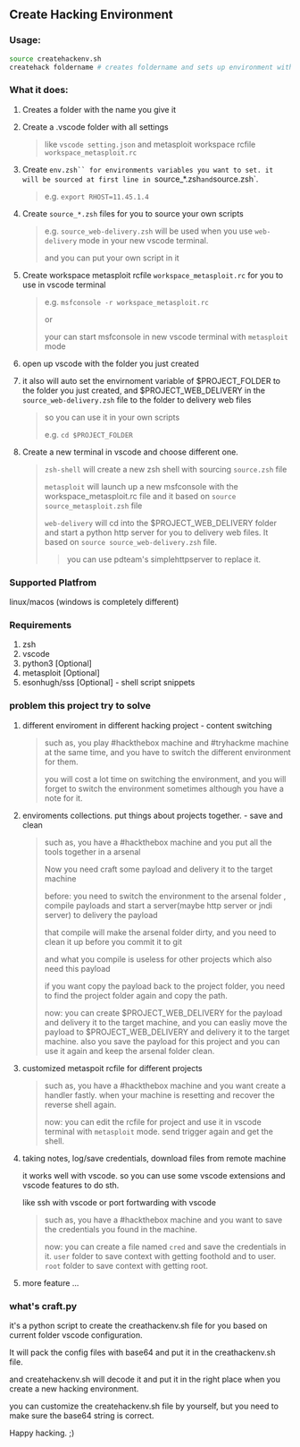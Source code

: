 ## Create Hacking Environment

### Usage:

```zsh
source createhackenv.sh
createhack foldername # creates foldername and sets up environment with vscode automatically
```

### What it does:

1. Creates a folder with the name you give it

2. Create a .vscode folder with all settings 

    > like `vscode setting.json` and metasploit workspace rcfile `workspace_metasploit.rc`

3. Create `env.zsh`` for environments variables you want to set. it will be sourced at first line in `source_*.zsh` and `source.zsh`.

    > e.g. `export RHOST=11.45.1.4`

4. Create `source_*.zsh` files for you to source your own scripts

    > e.g. `source_web-delivery.zsh` will be used when you use `web-delivery` mode in your new vscode terminal. 
    > 
    > and you can put your own script in it

5. Create workspace metasploit rcfile `workspace_metasploit.rc` for you to use in vscode terminal

    > e.g. `msfconsole -r workspace_metasploit.rc` 
    >
    > or
    > 
    > your can start msfconsole in new vscode terminal with `metasploit` mode

6. open up vscode with the folder you just created

7. it also will auto set the envirnoment variable of $PROJECT_FOLDER to the folder you just created, and $PROJECT_WEB_DELIVERY in the `source_web-delivery.zsh` file to the folder to delivery web files

    > so you can use it in your own scripts
    > 
    > e.g. `cd $PROJECT_FOLDER`

8. Create a new terminal in vscode and choose different one.

    > `zsh-shell` will create a new zsh shell with sourcing `source.zsh` file
    > 
    > `metasploit` will launch up a new msfconsole with the workspace_metasploit.rc file and it based on `source source_metasploit.zsh` file
    >
    > `web-delivery` will cd into the $PROJECT_WEB_DELIVERY folder and start a python http server for you to delivery web files. It based on `source source_web-delivery.zsh` file. 
    >   > you can use pdteam's simplehttpserver to replace it.
    >

### Supported Platfrom 

linux/macos (windows is completely different)

### Requirements

1. zsh
2. vscode
3. python3 \[Optional\]
4. metasploit \[Optional\]
5. esonhugh/sss \[Optional\] - shell script snippets

### problem this project try to solve

1. different enviroment in different hacking project - content switching

    > such as, you play #hackthebox machine and #tryhackme machine at the same time, and you have to switch the different environment for them.
    > 
    > you will cost a lot time on switching the environment, and you will forget to switch the environment sometimes although you have a note for it.

2. enviroments collections. put things about projects together. - save and clean

    > such as, you have a #hackthebox machine and you put all the tools together in a arsenal
    > 
    > Now you need craft some payload and delivery it to the target machine
    > 
    > before: you need to switch the environment to the arsenal folder , compile payloads and start a server(maybe http server or jndi server) to delivery the payload
    > 
    > that compile will make the arsenal folder dirty, and you need to clean it up before you commit it to git
    > 
    > and what you compile is useless for other projects which also need this payload
    >
    > if you want copy the payload back to the project folder, you need to find the project folder again and copy the path.
    >
    > now: you can create $PROJECT_WEB_DELIVERY for the payload and delivery it to the target machine, and you can easliy move the payload to $PROJECT_WEB_DELIVERY and delivery it to the target machine. also you save the payload for this project and you can use it again and keep the arsenal folder clean.

3. customized metaspoit rcfile for different projects

    > such as, you have a #hackthebox machine and you want create a handler fastly. when your machine is resetting and recover the reverse shell again.
    > 
    > now: you can edit the rcfile for project and use it in vscode terminal with `metasploit` mode. send trigger again and get the shell.

4. taking notes, log/save credentials, download files from remote machine 

    it works well with vscode. so you can use some vscode extensions and vscode features to do sth.

    like ssh with vscode or port fortwarding with vscode

    > such as, you have a #hackthebox machine and you want to save the credentials you found in the machine.
    > 
    > now: you can create a file named `cred` and save the credentials in it. `user` folder to save context with getting foothold and to user. `root` folder to save context with getting root.
    > 

5. more feature ...


### what's craft.py

it's a python script to create the creathackenv.sh file for you based on current folder vscode configuration.

It will pack the config files with base64 and put it in the creathackenv.sh file.

and createhackenv.sh will decode it and put it in the right place when you create a new hacking environment.

you can customize the createhackenv.sh file by yourself, but you need to make sure the base64 string is correct.

Happy hacking. ;)
